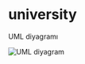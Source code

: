 # university
UML diyagramı

![UML diyagram](https://github.com/mehmetdurankaya/university/assets/44356848/29f2805f-f9ff-43ce-a136-13d6022a0ece)
